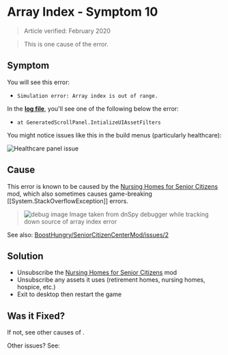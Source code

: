 # Array Index - Symptom 10

> Article verified: February 2020

> This is one cause of the [](Simulation-error-Array-index-is-out-of-range.md) error.

## Symptom

You will see this error:

* `Simulation error: Array index is out of range.`

In the [**log file**](Share-your-Cities-Skylines-log-file.md), you'll see one of the following below the error:

* `at GeneratedScrollPanel.IntializeUIAssetFilters`

You might notice issues like this in the build menus (particularly healthcare):

![Healthcare panel issue](picHealthCare_bug.png)

## Cause

This error is known to be caused by
the [Nursing Homes for Senior Citizens](https://steamcommunity.com/sharedfiles/filedetails/?id=554232266) mod, which
also sometimes causes game-breaking [[System.StackOverflowException]] errors.

> ![debug image](picHealthCare_debug.png)
> Image taken from dnSpy debugger while tracking down source of array index error

See also: [BoostHungry/SeniorCitizenCenterMod/issues/2](https://github.com/BoostHungry/SeniorCitizenCenterMod/issues/2)

## Solution

* Unsubscribe the [Nursing Homes for Senior Citizens](https://steamcommunity.com/sharedfiles/filedetails/?id=554232266)
  mod
* Unsubscribe any assets it uses (retirement homes, nursing homes, hospice, etc.)
* Exit to desktop then restart the game

## Was it Fixed?

If not, see other causes of [](Simulation-error-Array-index-is-out-of-range.md).

Other issues? See: [](Troubleshooting.md)